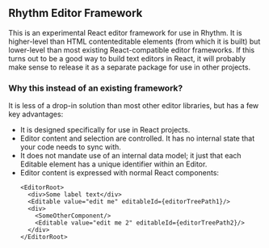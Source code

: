 ## Rhythm Editor Framework
This is an experimental React editor framework for use in Rhythm. It is higher-level than HTML contenteditable elements (from which it is built) but lower-level than most existing React-compatible editor frameworks. If this turns out to be a good way to build text editors in React, it will probably make sense to release it as a separate package for use in other projects.

### Why this instead of an existing framework?
It is less of a drop-in solution than most other editor libraries, but has a few key advantages:
- It is designed specifically for use in React projects.
- Editor content and selection are controlled. It has no internal state that your code needs to sync with.
- It does not mandate use of an internal data model; it just that each Editable element has a unique identifier within an Editor.
- Editor content is expressed with normal React components:
  ```
  <EditorRoot>
    <div>Some label text</div>
    <Editable value="edit me" editableId={editorTreePath1}/>
    <div>
      <SomeOtherComponent/>
      <Editable value="edit me 2" editableId={editorTreePath2}/>
    </div>
  </EditorRoot>
  ```

